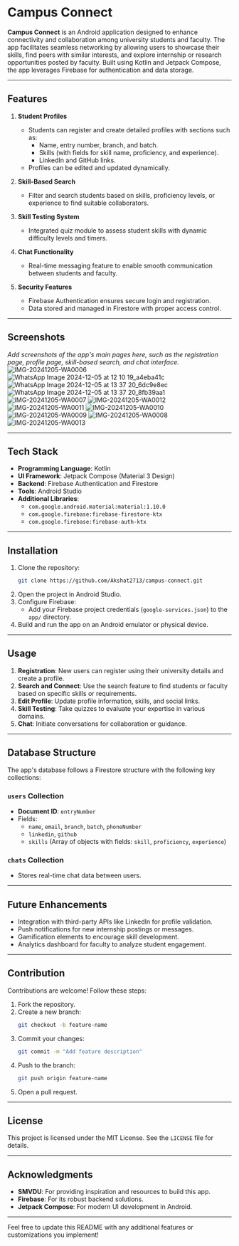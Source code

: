 # Campus Connect

**Campus Connect** is an Android application designed to enhance connectivity and collaboration among university students and faculty. The app facilitates seamless networking by allowing users to showcase their skills, find peers with similar interests, and explore internship or research opportunities posted by faculty. Built using Kotlin and Jetpack Compose, the app leverages Firebase for authentication and data storage.

---

## Features

1. **Student Profiles**
   - Students can register and create detailed profiles with sections such as:
     - Name, entry number, branch, and batch.
     - Skills (with fields for skill name, proficiency, and experience).
     - LinkedIn and GitHub links.
   - Profiles can be edited and updated dynamically.

2. **Skill-Based Search**
   - Filter and search students based on skills, proficiency levels, or experience to find suitable collaborators.

3. **Skill Testing System**
   - Integrated quiz module to assess student skills with dynamic difficulty levels and timers.

4. **Chat Functionality**
   - Real-time messaging feature to enable smooth communication between students and faculty.

5. **Security Features**
   - Firebase Authentication ensures secure login and registration.
   - Data stored and managed in Firestore with proper access control.

---

## Screenshots

_Add screenshots of the app's main pages here, such as the registration page, profile page, skill-based search, and chat interface._
![IMG-20241205-WA0006](https://github.com/user-attachments/assets/00f6e8a4-05dd-4407-8dc2-54297de0135b)
![WhatsApp Image 2024-12-05 at 12 10 19_a4eba41c](https://github.com/user-attachments/assets/17753e41-2d52-47d0-9e6d-2a6282eff8f3)
![WhatsApp Image 2024-12-05 at 13 37 20_6dc9e8ec](https://github.com/user-attachments/assets/2bbaa143-7547-4c95-8850-e1d54b226a9b)
![WhatsApp Image 2024-12-05 at 13 37 20_8fb39aa1](https://github.com/user-attachments/assets/4a7a02e9-ad64-4fb8-9174-cf133e3bce55)
![IMG-20241205-WA0007](https://github.com/user-attachments/assets/e1fb3a2b-9c88-4478-9389-012ea28e68dd)
![IMG-20241205-WA0012](https://github.com/user-attachments/assets/2f15af88-ad2b-4aad-82bb-110da2869fb1)
![IMG-20241205-WA0011](https://github.com/user-attachments/assets/f9dbc78e-44b3-4c0c-8eed-9bd7358dc705)
![IMG-20241205-WA0010](https://github.com/user-attachments/assets/2f0098e6-a08a-4413-bbda-f6f3f5d508a0)
![IMG-20241205-WA0009](https://github.com/user-attachments/assets/02eb68f0-7dbb-4b1b-943f-6588f219e9bd)
![IMG-20241205-WA0008](https://github.com/user-attachments/assets/4b9ae8cb-ee65-4bfe-986d-0ea8f7968ddc)
![IMG-20241205-WA0013](https://github.com/user-attachments/assets/95be4732-24f0-4de2-8917-ff2a6bf3ef21)


---

## Tech Stack

- **Programming Language**: Kotlin
- **UI Framework**: Jetpack Compose (Material 3 Design)
- **Backend**: Firebase Authentication and Firestore
- **Tools**: Android Studio
- **Additional Libraries**:
  - `com.google.android.material:material:1.10.0`
  - `com.google.firebase:firebase-firestore-ktx`
  - `com.google.firebase:firebase-auth-ktx`

---

## Installation

1. Clone the repository:
   ```bash
   git clone https://github.com/Akshat2713/campus-connect.git
   ```
2. Open the project in Android Studio.
3. Configure Firebase:
   - Add your Firebase project credentials (`google-services.json`) to the `app/` directory.
4. Build and run the app on an Android emulator or physical device.

---

## Usage

1. **Registration**: New users can register using their university details and create a profile.
2. **Search and Connect**: Use the search feature to find students or faculty based on specific skills or requirements.
3. **Edit Profile**: Update profile information, skills, and social links.
4. **Skill Testing**: Take quizzes to evaluate your expertise in various domains.
5. **Chat**: Initiate conversations for collaboration or guidance.

---

## Database Structure

The app's database follows a Firestore structure with the following key collections:

### `users` Collection
- **Document ID**: `entryNumber`
- Fields:
  - `name`, `email`, `branch`, `batch`, `phoneNumber`
  - `linkedin`, `github`
  - `skills` (Array of objects with fields: `skill`, `proficiency`, `experience`)


### `chats` Collection
- Stores real-time chat data between users.

---

## Future Enhancements

- Integration with third-party APIs like LinkedIn for profile validation.
- Push notifications for new internship postings or messages.
- Gamification elements to encourage skill development.
- Analytics dashboard for faculty to analyze student engagement.

---

## Contribution

Contributions are welcome! Follow these steps:

1. Fork the repository.
2. Create a new branch:
   ```bash
   git checkout -b feature-name
   ```
3. Commit your changes:
   ```bash
   git commit -m "Add feature description"
   ```
4. Push to the branch:
   ```bash
   git push origin feature-name
   ```
5. Open a pull request.

---

## License

This project is licensed under the MIT License. See the `LICENSE` file for details.

---

## Acknowledgments

- **SMVDU**: For providing inspiration and resources to build this app.
- **Firebase**: For its robust backend solutions.
- **Jetpack Compose**: For modern UI development in Android.

---

Feel free to update this README with any additional features or customizations you implement!

